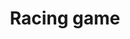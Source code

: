 ---
title: "Racing game"
tags: [Unreal, C++]
description: My first racing game.
github_url: https://github.com/JoshuaHartop/RacingGamee
---